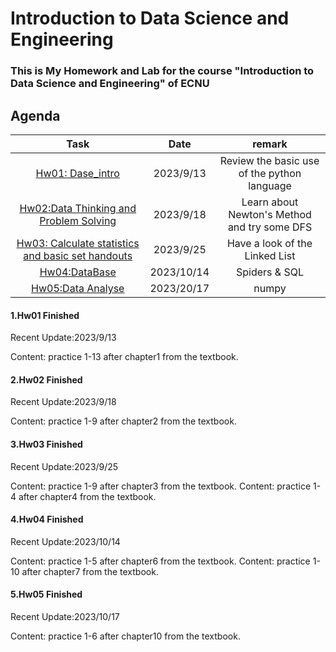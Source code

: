 # Introduction to Data Science and Engineering

### This is My Homework and Lab for the course "Introduction to Data Science and Engineering" of ECNU

## Agenda
  
|  Task  |  Date  | remark |
|  :-----: | :------: | :-----:|
|  [Hw01: Dase_intro](https://github.com/kevinyao0901/Introduction-to-Data-Science-and-Engineering/tree/main/Dase_intro)|2023/9/13  |  Review the basic use of the python language |
|[Hw02:Data Thinking and Problem Solving](https://github.com/kevinyao0901/Introduction-to-Data-Science-and-Engineering/tree/main/Data%20Thinking%20and%20Problem%20Solving)|2023/9/18|Learn about Newton's Method and try some DFS|
|[Hw03:	Calculate statistics and basic set handouts](https://github.com/kevinyao0901/Introduction-to-Data-Science-and-Engineering/tree/main/Calculate%20statistics%20and%20basic%20set%20handouts)|2023/9/25| Have a look of the Linked List |
|[Hw04:DataBase](https://github.com/kevinyao0901/Introduction-to-Data-Science-and-Engineering/tree/main/DataBase)|2023/10/14| Spiders & SQL |
|[Hw05:Data Analyse](https://github.com/kevinyao0901/Introduction-to-Data-Science-and-Engineering/tree/main/Data_analyse)|2023/20/17| numpy |


#### 1.Hw01 Finished

  Recent Update:2023/9/13

  Content: practice 1-13 after chapter1 from the textbook.

#### 2.Hw02 Finished

  Recent Update:2023/9/18

  Content: practice 1-9 after chapter2 from the textbook.

#### 3.Hw03 Finished

  Recent Update:2023/9/25

  Content: practice 1-9 after chapter3 from the textbook.
  Content: practice 1-4 after chapter4 from the textbook.

#### 4.Hw04 Finished

  Recent Update:2023/10/14

  Content: practice 1-5 after chapter6 from the textbook.
  Content: practice 1-10 after chapter7 from the textbook.

#### 5.Hw05 Finished

  Recent Update:2023/10/17

  Content: practice 1-6 after chapter10 from the textbook.
